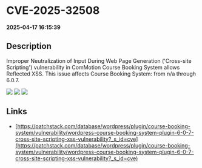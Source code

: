 # CVE-2025-32508

**2025-04-17 16:15:39**

## Description
Improper Neutralization of Input During Web Page Generation ('Cross-site Scripting') vulnerability in ComMotion Course Booking System allows Reflected XSS. This issue affects Course Booking System: from n/a through 6.0.7.

![](https://img.shields.io/static/v1?label=Score&message=7.1&color=red)
![](https://img.shields.io/static/v1?label=Severity&message=HIGH&color=red)
![](https://img.shields.io/static/v1?label=CWE&message=XSS&color=green)

## Links
- [https://patchstack.com/database/wordpress/plugin/course-booking-system/vulnerability/wordpress-course-booking-system-plugin-6-0-7-cross-site-scripting-xss-vulnerability?_s_id=cve](https://patchstack.com/database/wordpress/plugin/course-booking-system/vulnerability/wordpress-course-booking-system-plugin-6-0-7-cross-site-scripting-xss-vulnerability?_s_id=cve)
